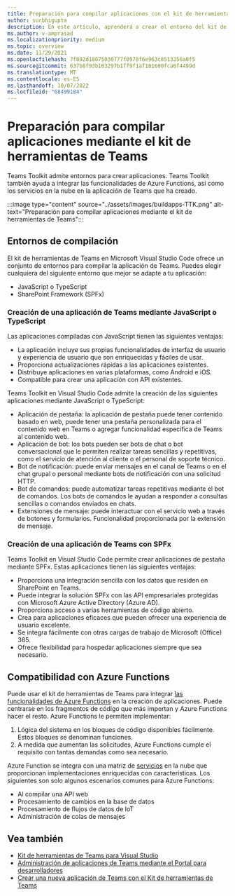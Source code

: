 ```yaml
---
title: Preparación para compilar aplicaciones con el kit de herramientas de Teams
author: surbhigupta
description: En este artículo, aprenderá a crear el entorno del kit de herramientas de Teams y administrar la aplicación en el Portal para desarrolladores.
ms.author: v-amprasad
ms.localizationpriority: medium
ms.topic: overview
ms.date: 11/29/2021
ms.openlocfilehash: 7f092d18075030777f0978f6e963c8513256a0f5
ms.sourcegitcommit: 637b8f93b103297b1ff9f1af181680fca6f4499d
ms.translationtype: MT
ms.contentlocale: es-ES
ms.lasthandoff: 10/07/2022
ms.locfileid: "68499184"
---
```

# <a name="prepare-to-build-apps-using-teams-toolkit"></a>Preparación para compilar aplicaciones mediante el kit de herramientas de Teams

Teams Toolkit admite entornos para crear aplicaciones. Teams Toolkit también ayuda a integrar las funcionalidades de Azure Functions, así como los servicios en la nube en la aplicación de Teams que ha creado.

:::image type="content" source="../assets/images/buildapps-TTK.png" alt-text="Preparación para compilar aplicaciones mediante el kit de herramientas de Teams":::

## <a name="build-environments"></a>Entornos de compilación

El kit de herramientas de Teams en Microsoft Visual Studio Code ofrece un conjunto de entornos para compilar la aplicación de Teams. Puedes elegir cualquiera del siguiente entorno que mejor se adapte a tu aplicación:

* JavaScript o TypeScript
* SharePoint Framework (SPFx)

### <a name="create-your-teams-app-using-javascript-or-typescript"></a>Creación de una aplicación de Teams mediante JavaScript o TypeScript

Las aplicaciones compiladas con JavaScript tienen las siguientes ventajas:

* La aplicación incluye sus propias funcionalidades de interfaz de usuario y experiencia de usuario que son enriquecidas y fáciles de usar.
* Proporciona actualizaciones rápidas a las aplicaciones existentes.
* Distribuye aplicaciones en varias plataformas, como Android e iOS.
* Compatible para crear una aplicación con API existentes.

Teams Toolkit en Visual Studio Code admite la creación de las siguientes aplicaciones mediante JavaScript o TypeScript:

* Aplicación de pestaña: la aplicación de pestaña puede tener contenido basado en web, puede tener una pestaña personalizada para el contenido web en Teams o agregar funcionalidad específica de Teams al contenido web.
* Aplicación de bot: los bots pueden ser bots de chat o bot conversacional que le permiten realizar tareas sencillas y repetitivas, como el servicio de atención al cliente o el personal de soporte técnico.
* Bot de notificación: puede enviar mensajes en el canal de Teams o en el chat grupal o personal mediante bots de notificación con una solicitud HTTP.
* Bot de comandos: puede automatizar tareas repetitivas mediante el bot de comandos. Los bots de comandos le ayudan a responder a consultas sencillas o comandos enviados en chats.
* Extensiones de mensaje: puede interactuar con el servicio web a través de botones y formularios. Funcionalidad proporcionada por la extensión de mensaje.

### <a name="create-your-teams-app-using-spfx"></a>Creación de una aplicación de Teams con SPFx

Teams Toolkit en Visual Studio Code permite crear aplicaciones de pestaña mediante SPFx. Estas aplicaciones tienen las siguientes ventajas:

* Proporciona una integración sencilla con los datos que residen en SharePoint en Teams.
* Puede integrar la solución SPFx con las API empresariales protegidas con Microsoft Azure Active Directory (Azure AD).
* Proporciona acceso a varias herramientas de código abierto.
* Crea para aplicaciones eficaces que pueden ofrecer una experiencia de usuario excelente.
* Se integra fácilmente con otras cargas de trabajo de Microsoft (Office) 365.
* Ofrece flexibilidad para hospedar aplicaciones siempre que sea necesario.

## <a name="support-for-azure-functions"></a>Compatibilidad con Azure Functions

Puede usar el kit de herramientas de Teams para integrar [las funcionalidades de Azure Functions](/azure/azure-functions/functions-overview) en la creación de aplicaciones. Puede centrarse en los fragmentos de código que más importan y Azure Functions hacer el resto.
Azure Functions le permiten implementar:

1. Lógica del sistema en los bloques de código disponibles fácilmente. Estos bloques se denominan funciones.
1. A medida que aumentan las solicitudes, Azure Functions cumple el requisito con tantas demandas como sea necesario.

Azure Function se integra con una matriz de [servicios](add-resource.md#types-of-cloud-resources) en la nube que proporcionan implementaciones enriquecidas con características. Los siguientes son solo algunos escenarios comunes para Azure Functions:

* Al compilar una API web
* Procesamiento de cambios en la base de datos
* Procesamiento de flujos de datos de IoT
* Administración de colas de mensajes

## <a name="see-also"></a>Vea también

* [Kit de herramientas de Teams para Visual Studio](visual-studio-overview.md)
* [Administración de aplicaciones de Teams mediante el Portal para desarrolladores](../concepts/build-and-test/teams-developer-portal.md)
* [Crear una nueva aplicación de Teams con el Kit de herramientas de Teams](create-new-project.md)
